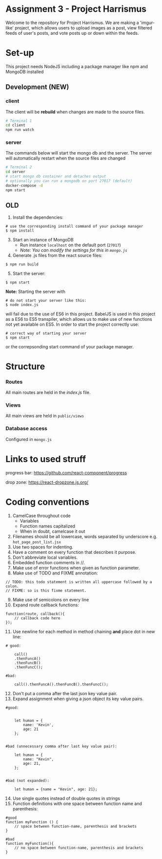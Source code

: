 # Assignment 3 - Project Harrismus

Welcome to the repository for Project Harrismus. We are making a 'imgur-like' project,
which allows users to upload images as a post, view filtered feeds of user's posts,
and vote posts up or down within the feeds.

# Set-up
This project needs NodeJS including a package manager like npm and MongoDB installed

## Development (NEW)
### client
The client will be **rebuild** when changes are made to the source files.

```bash
# Terminal 1
cd client
npm run watch
```

### server
The commands below will start the mongo db and the server.
The server will automatically restart when the source files are changed
```bash
# Terminal 2
cd server
# start mongo db container and detaches output
# optionally you can run a mongodb on port 27017 (default)
docker-compose -d
npm start
```
## OLD
1. Install the dependencies:
```
# use the corresponding install command of your package manager
$ npm install
```
3. Start an instance of MongoDB
    - Run instance `localhost` on the default port (`27017`)
    - *Note: You can modify the settings for this in `mongo.js`*
4. Generate .js files from the react source files:
```
$ npm run build
```
5. Start the server:
```
$ npm start
```

**Note:** Starting the server with
```
# do not start your server like this:
$ node index.js

```
will fail due to the use of ES6 in this project. BabelJS is used in this project as a
ES6 to ES5 transpiler, which allows us to make use of new functions not yet available on
ES5. In order to start the project correctly use:
```
# correct way of starting your server
$ npm start
```
or the correpsonding start command of your package manager.

# Structure

### Routes
All main routes are held in the *index.js* file.

### Views
All main views are held in `public/views`

### Database access
Configured in `mongo.js`

# Links to used struff
progress bar:
https://github.com/react-component/progress

drop zone:
https://react-dropzone.js.org/

# Coding conventions
1. CamelCase throughout code
    - Variables
    - Function names capitalized
    - When in doubt, camelcase it out
2. Filenames should be all lowercase, words separated by underscore
  e.g. `hot_page_post_list.jsx`
3. Use two spaces for indenting.
4. Have a comment on every function that describes it purpose.
5. Don't abbreviate local variables.
6. Embedded function comments in //.
7. Make use of error functions when given as function parameter.
8. Make use of TODO and FIXME annotation:
```
// TODO: this todo statement is written all uppercase followed by a colon.
// FIXME: so is this fixme statement.
```
9. Make use of semicolons on every line
10. Expand route callback functions:
```
function(route, callback(){
    // callback code here
});
```

11. Use newline for each method in method chaining **and** place dot in new line:
```
# good:

    call()
    .thenFuncA()
    .thenFuncB()
    .thenFuncC();

#bad:

    call().thenFuncA().thenFuncB().thenFuncC();
```
12. Don't put a comma after the last json key value pair.
13. Expand assignment when giving a json object its key value pairs.
```
#good:


    let human = {
        name: 'Kevin',
        age: 21
    };


#bad (unnecessary comma after last key value pair):

    let human = {
        name: "Kevin",
        age: 21,
    };


#bad (not expanded):

    let human = {name = "Kevin", age: 21};
```

14. Use single quotes instead of double quotes in strings
15. Function definitions with one space between function name and parenthesis:
```
#good
function myFunction () {
    // space between function-name, parenthesis and brackets
}

#bad
function myFunction(){
    // no space between function-name, parenthesis and brackets
}
```
